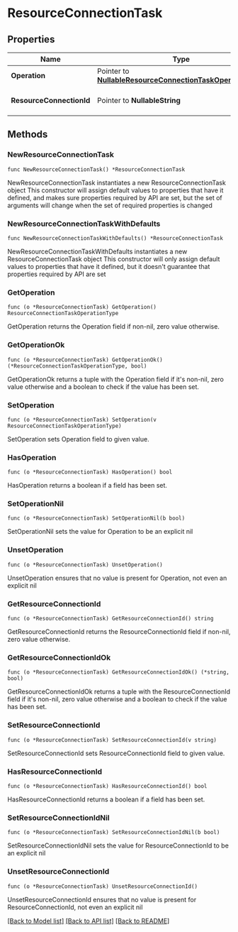 # ResourceConnectionTask

## Properties

Name | Type | Description | Notes
------------ | ------------- | ------------- | -------------
**Operation** | Pointer to [**NullableResourceConnectionTaskOperationType**](ResourceConnectionTaskOperationType.md) |  | [optional] 
**ResourceConnectionId** | Pointer to **NullableString** | The ResourceConnectionId this task is working on | [optional] 

## Methods

### NewResourceConnectionTask

`func NewResourceConnectionTask() *ResourceConnectionTask`

NewResourceConnectionTask instantiates a new ResourceConnectionTask object
This constructor will assign default values to properties that have it defined,
and makes sure properties required by API are set, but the set of arguments
will change when the set of required properties is changed

### NewResourceConnectionTaskWithDefaults

`func NewResourceConnectionTaskWithDefaults() *ResourceConnectionTask`

NewResourceConnectionTaskWithDefaults instantiates a new ResourceConnectionTask object
This constructor will only assign default values to properties that have it defined,
but it doesn't guarantee that properties required by API are set

### GetOperation

`func (o *ResourceConnectionTask) GetOperation() ResourceConnectionTaskOperationType`

GetOperation returns the Operation field if non-nil, zero value otherwise.

### GetOperationOk

`func (o *ResourceConnectionTask) GetOperationOk() (*ResourceConnectionTaskOperationType, bool)`

GetOperationOk returns a tuple with the Operation field if it's non-nil, zero value otherwise
and a boolean to check if the value has been set.

### SetOperation

`func (o *ResourceConnectionTask) SetOperation(v ResourceConnectionTaskOperationType)`

SetOperation sets Operation field to given value.

### HasOperation

`func (o *ResourceConnectionTask) HasOperation() bool`

HasOperation returns a boolean if a field has been set.

### SetOperationNil

`func (o *ResourceConnectionTask) SetOperationNil(b bool)`

 SetOperationNil sets the value for Operation to be an explicit nil

### UnsetOperation
`func (o *ResourceConnectionTask) UnsetOperation()`

UnsetOperation ensures that no value is present for Operation, not even an explicit nil
### GetResourceConnectionId

`func (o *ResourceConnectionTask) GetResourceConnectionId() string`

GetResourceConnectionId returns the ResourceConnectionId field if non-nil, zero value otherwise.

### GetResourceConnectionIdOk

`func (o *ResourceConnectionTask) GetResourceConnectionIdOk() (*string, bool)`

GetResourceConnectionIdOk returns a tuple with the ResourceConnectionId field if it's non-nil, zero value otherwise
and a boolean to check if the value has been set.

### SetResourceConnectionId

`func (o *ResourceConnectionTask) SetResourceConnectionId(v string)`

SetResourceConnectionId sets ResourceConnectionId field to given value.

### HasResourceConnectionId

`func (o *ResourceConnectionTask) HasResourceConnectionId() bool`

HasResourceConnectionId returns a boolean if a field has been set.

### SetResourceConnectionIdNil

`func (o *ResourceConnectionTask) SetResourceConnectionIdNil(b bool)`

 SetResourceConnectionIdNil sets the value for ResourceConnectionId to be an explicit nil

### UnsetResourceConnectionId
`func (o *ResourceConnectionTask) UnsetResourceConnectionId()`

UnsetResourceConnectionId ensures that no value is present for ResourceConnectionId, not even an explicit nil

[[Back to Model list]](../README.md#documentation-for-models) [[Back to API list]](../README.md#documentation-for-api-endpoints) [[Back to README]](../README.md)


